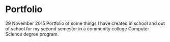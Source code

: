 # Portfolio
29 November 2015
Portfolio of some things I have created in school and out of school for my second semester in a community college Computer Science degree program.
